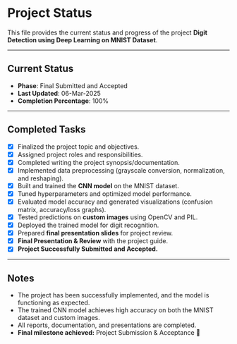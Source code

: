 # Project Status

This file provides the current status and progress of the project **Digit Detection using Deep Learning on MNIST Dataset**.

---

## Current Status
- **Phase**: Final Submitted and Accepted  
- **Last Updated**: 06-Mar-2025  
- **Completion Percentage**: 100%  

---

## Completed Tasks
- [x] Finalized the project topic and objectives.  
- [x] Assigned project roles and responsibilities.  
- [x] Completed writing the project synopsis/documentation.  
- [x] Implemented data preprocessing (grayscale conversion, normalization, and reshaping).  
- [x] Built and trained the **CNN model** on the MNIST dataset.  
- [x] Tuned hyperparameters and optimized model performance.  
- [x] Evaluated model accuracy and generated visualizations (confusion matrix, accuracy/loss graphs).  
- [x] Tested predictions on **custom images** using OpenCV and PIL.  
- [x] Deployed the trained model for digit recognition.  
- [x] Prepared **final presentation slides** for project review.  
- [x] **Final Presentation & Review** with the project guide.  
- [x] **Project Successfully Submitted and Accepted.**  

---

## Notes
- The project has been successfully implemented, and the model is functioning as expected.  
- The trained CNN model achieves high accuracy on both the MNIST dataset and custom images.  
- All reports, documentation, and presentations are completed.  
- **Final milestone achieved:** Project Submission & Acceptance 🎯  

